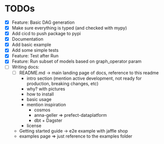 # TODOs

- [x] Feature: Basic DAG generation
- [x] Make sure everything is typed (and checked with mypy)
- [x] Add cicd to push package to pypi
- [x] Documentation
- [x] Add basic example
- [x] Add some simple tests
- [x] Feature: Test after Run
- [x] Feature: Run subset of models based on graph_operator param
- [ ] Writing docs: 
  - [ ] README.md -> main landing page of docs, reference to this readme
    - intro section (mention active development, not ready for production, breaking changes, etc)
    - why? with pictures
    - how to install
    - basic usage
    - mention inspiration
      - cosmos
      - anna-geller => prefect-dataplatform
      - dbt + Dagster
    - license
  - Getting started guide -> e2e example with jaffle shop
  - examples page => just reference to the examples folder